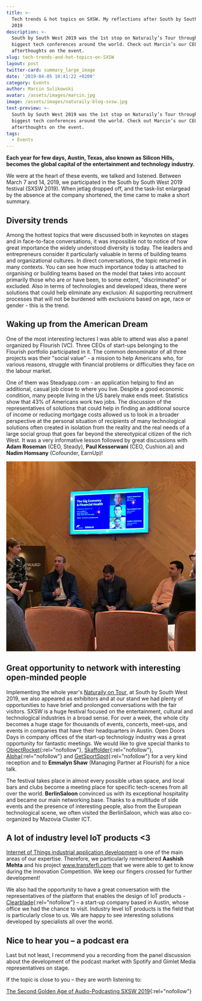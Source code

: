 ```yaml
---
title: >-
  Tech trends & hot topics on SXSW. My reflections after South by South West
  2019 
description: >-
  South by South West 2019 was the 1st stop on Naturaily’s Tour through the
  biggest tech conferences around the world. Check out Marcin’s our CEO
  afterthoughts on the event.
slug: tech-trends-and-hot-topics-on-SXSW
layout: post
twitter-card: summary_large_image
date: '2019-04-05 10:41:22 +0200'
category: Events
author: Marcin Sulikowski
avatar: /assets/images/marcin.jpg
image: /assets/images/naturaily-blog-sxsw.jpg
text-preview: >-
  South by South West 2019 was the 1st stop on Naturaily’s Tour through the
  biggest tech conferences around the world. Check out Marcin’s our CEO
  afterthoughts on the event.
tags:
  - Events
---
```

**Each year for few days, Austin, Texas, also known as Silicon Hills, becomes the global capital of the entertainment and technology industry.**

We were at the heart of these events, we talked and listened. Between March 7 and 14, 2019, we participated in the South by South West 2019 festival (SXSW 2019). When jetlag dropped off, and the task-list enlargead by the absence at the company shortened, the time came to make a short summary.

## Diversity trends

Among the hottest topics that were discussed both in keynotes on stages and in face-to-face conversations, it was impossible not to notice of how great importance the widely understood diversity is today. The leaders and entrepreneurs consider it particularly valuable in terms of building teams and organizational cultures. In direct conversations, the topic returned in many contexts. You can see how much importance today is attached to organising or building teams based on the model that takes into account primarily those who are or have been, to some extent, "discriminated" or excluded. Also in terms of technologies and developed ideas, there were solutions that could help eliminate any exclusion: AI supporting recruitment processes that will not be burdened with exclusions based on age, race or gender - this is the trend.

## Waking up from the American Dream

One of the most interesting lectures I was able to attend was also a panel organized by Flourish (VC). Three CEOs of start-ups belonging to the Flourish portfolio participated in it. The common denominator of all three projects was their "social value" - a mission to help Americans who, for various reasons, struggle with financial problems or difficulties they face on the labour market. 

One of them was Steadyapp.com - an application helping to find an additional, casual job close to where you live. Despite a good economic condition, many people living in the US barely make ends meet. Statistics show that 43% of Americans work two jobs. The discussion of the representatives of solutions that could help in finding an additional source of income or reducing mortgage costs allowed us to look in a broader perspective at the personal situation of recipients of many technological solutions often created in isolation from the reality and the real needs of a large social group that goes far beyond the stereotypical citizen of the rich West. It was a very informative lesson followed by great discussions with **Adam Roseman** (CEO, Steady), **Paul Kesserwani** (CEO, Cushion.ai) and **Nadim Homsany** (Cofounder, EarnUp)!

![The Gig Economy & Financial Health - SXSW 2019](/assets/images/the-gig-economy-financial-health_sxsw.jpg)

## Great opportunity to network with interesting open-minded people

Implementing the whole year's [Naturaily on Tour](https://naturaily.com/on-tour), at South by South West 2019, we also appeared as exhibitors and at our stand we had plenty of opportunities to have brief and prolonged conversations with the fair visitors. SXSW is a huge festival focused on the entertainment, cultural and technological industries in a broad sense. For over a week, the whole city becomes a huge stage for thousands of events, concerts, meet-ups, and events in companies that have their headquarters in Austin. Open Doors Days in company offices of the start-up technology industry was a great opportunity for fantastic meetings. We would like to give special thanks to [ObjectRocket](https://www.objectrocket.com/){:rel="nofollow"}, [Skaffolder](https://www.skaffolder.com/#/home){:rel="nofollow"}, [Alpha](https://alphahq.com/){:rel="nofollow"} and [GetSportSpot](https://getsportspot.com/){:rel="nofollow"} for a very kind reception and to **Emmalyn Shaw** (Managing Partner at Flourish) for a nice talk.

The festival takes place in almost every possible urban space, and local bars and clubs become a meeting place for specific tech-scenes from all over the world. **BerlinSaloon** convinced us with its exceptional hospitality and became our main networking base. Thanks to a multitude of side events and the presence of interesting people, also from the European technological scene, we often visited the BerlinSaloon, which was also co-organized by Mazovia Cluster ICT.

## A lot of industry level IoT products <3

[Internet of Things industrial application development](https://naturaily.com/services) is one of the main areas of our expertise. Therefore, we particularly remembered **Aashish Mehta** and his project www.transferfi.com that we were able to get to know during the Innovation Competition. We keep our fingers crossed for further development!

We also had the opportunity to have a great conversation with the representatives of the platform that enables the design of IoT products - [Clearblade](https://www.clearblade.com/){:rel="nofollow"} – a start-up company based in Austin, whose office we had the chance to visit. Industry level IoT products is the field that is particularly close to us. We are happy to see interesting solutions developed by specialists all over the world.

## Nice to hear you – a podcast era

Last but not least, I recommend you a recording from the panel discussion about the development of the podcast market with Spotify and Gimlet Media representatives on stage.

If the topic is close to you – they are worth listening to:

[The Second Golden Age of Audio-Podcasting SXSW 2019](https://www.youtube.com/watch?v=1OZq_Zo8Hc4){:rel="nofollow"}
